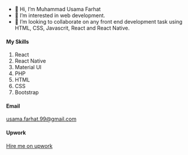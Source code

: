 - 👋 Hi, I’m Muhammad Usama Farhat
- 👀 I’m interested in web development.
- 💞️ I’m looking to collaborate on any front end development task using HTML, CSS, Javascrit, React and React Native.

#### My Skills
1. React
2. React Native
3. Material UI
4. PHP
5. HTML
6. CSS
7. Bootstrap


#### Email
usama.farhat.99@gmail.com

#### Upwork
[Hire me on upwork](https://www.upwork.com/freelancers/~01a36c260b24da516c)


